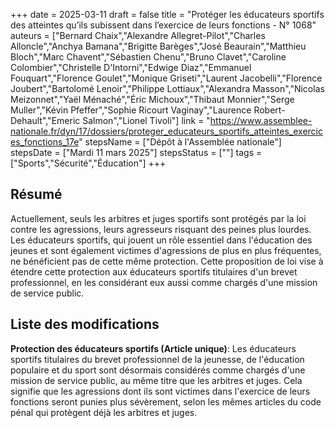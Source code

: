 +++
date = 2025-03-11
draft = false
title = "Protéger les éducateurs sportifs des atteintes qu’ils subissent dans l’exercice de leurs fonctions - N° 1068"
auteurs = ["Bernard Chaix","Alexandre Allegret-Pilot","Charles Alloncle","Anchya Bamana","Brigitte Barèges","José Beaurain","Matthieu Bloch","Marc Chavent","Sébastien Chenu","Bruno Clavet","Caroline Colombier","Christelle D'Intorni","Edwige Diaz","Emmanuel Fouquart","Florence Goulet","Monique Griseti","Laurent Jacobelli","Florence Joubert","Bartolomé Lenoir","Philippe Lottiaux","Alexandra Masson","Nicolas Meizonnet","Yaël Ménaché","Éric Michoux","Thibaut Monnier","Serge Muller","Kévin Pfeffer","Sophie Ricourt Vaginay","Laurence Robert-Dehault","Emeric Salmon","Lionel Tivoli"]
link = "https://www.assemblee-nationale.fr/dyn/17/dossiers/proteger_educateurs_sportifs_atteintes_exercices_fonctions_17e"
stepsName = ["Dépôt à l'Assemblée nationale"]
stepsDate = ["Mardi 11 mars 2025"]
stepsStatus = [""]
tags = ["Sports","Sécurité","Éducation"]
+++

## Résumé

Actuellement, seuls les arbitres et juges sportifs sont protégés par la loi contre les agressions, leurs agresseurs risquant des peines plus lourdes. Les éducateurs sportifs, qui jouent un rôle essentiel dans l'éducation des jeunes et sont également victimes d'agressions de plus en plus fréquentes, ne bénéficient pas de cette même protection. Cette proposition de loi vise à étendre cette protection aux éducateurs sportifs titulaires d'un brevet professionnel, en les considérant eux aussi comme chargés d'une mission de service public.

## Liste des modifications

**Protection des éducateurs sportifs (Article unique)**: Les éducateurs sportifs titulaires du brevet professionnel de la jeunesse, de l'éducation populaire et du sport sont désormais considérés comme chargés d'une mission de service public, au même titre que les arbitres et juges. Cela signifie que les agressions dont ils sont victimes dans l'exercice de leurs fonctions seront punies plus sévèrement, selon les mêmes articles du code pénal qui protègent déjà les arbitres et juges.
